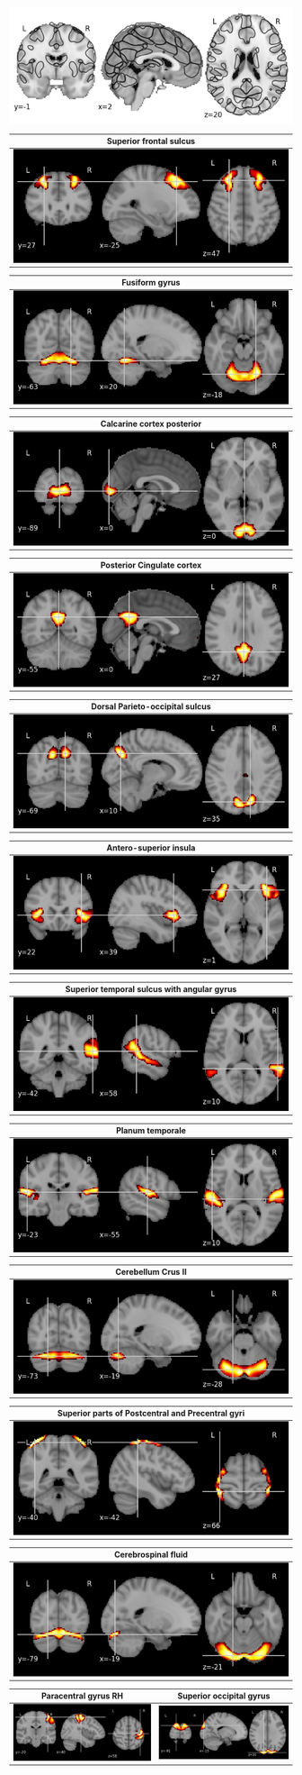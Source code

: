 ![64 components](imgs/display_maps/64.jpg "64 components")

| Superior frontal sulcus |
|:---:|
| ![Component 1: Superior frontal sulcus](64/final/0.jpg)|
  
| Fusiform gyrus |
|:---:|
| ![Component 2: Fusiform gyrus](64/final/1.jpg)|

| Calcarine cortex posterior |
|:---:|
| ![Component 3: Calcarine cortex posterior](64/final/2.jpg)|

| Posterior Cingulate cortex |
|:---:|
| ![Component 4: Posterior Cingulate cortex](64/final/3.jpg)|

| Dorsal Parieto-occipital sulcus |
|:---:|
| ![Component 5: Dorsal Parieto-occipital sulcus](64/final/4.jpg)|

| Antero-superior insula |
|:---:|
| ![Component 6: Antero-superior insula](64/final/5.jpg)|

| Superior temporal sulcus with angular gyrus |
|:---:|
| ![Component 7: Superior temporal sulcus with angular gyrus](64/final/6.jpg)|

| Planum temporale |
|:---:|
| ![Component 8: Planum temporale](64/final/7.jpg)|

| Cerebellum Crus II |
|:---:|
| ![Component 9: Cerebellum Crus II](64/final/8.jpg)|

| Superior parts of Postcentral and Precentral gyri |
|:---:|
| ![Component 10: Cerebellum Crus II](64/final/9.jpg)|

| Cerebrospinal fluid |
|:---:|
| ![Component 11: Cerebrospinal fluid](64/final/10.jpg)|

| Paracentral gyrus RH | Superior occipital gyrus |
|:---:|:------:|
| ![Component 12: Paracentral gyrus RH](64/final/11.jpg)| ![Component 13: Superior occipital gyrus](64/final/12.jpg)
